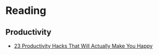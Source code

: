 # Reading

## Productivity

* [23 Productivity Hacks That Will Actually Make You Happy](https://medium.com/marketing-and-entrepreneurship/23-productivity-hacks-that-will-actually-make-you-happy-498a60a1eee0#.x8wboyiag)

